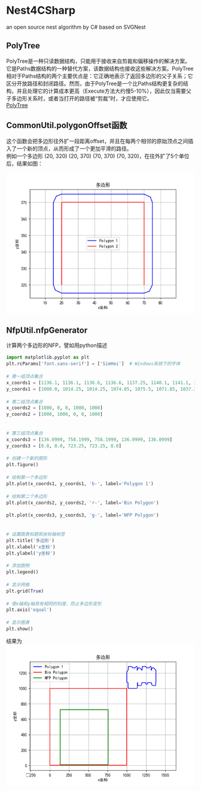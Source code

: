 # Nest4CSharp
an open source nest algorithm by C# based on SVGNest

## PolyTree
PolyTree是一种只读数据结构，只能用于接收来自剪裁和偏移操作的解决方案。它是Paths数据结构的一种替代方案，该数据结构也接收这些解决方案。PolyTree相对于Paths结构的两个主要优点是：它正确地表示了返回多边形的父子关系；它区分开放路径和封闭路径。然而，由于PolyTree是一个比Paths结构更复杂的结构，并且处理它的计算成本更高（Execute方法大约慢5-10%），因此仅当需要父子多边形关系时，或者当打开的路径被“剪裁”时，才应使用它。  
[PolyTree](https://documentation.help/polyclipping/_Body6.htm)

## CommonUtil.polygonOffset函数
这个函数会把多边形往外扩一段距离offset，并且在每两个相邻的原始顶点之间插入了一个新的顶点，从而形成了一个更加平滑的路径。  
例如一个多边形 (20, 320) (20, 370) (70, 370) (70, 320)，在往外扩了5个单位后，结果如图：

![alt text](/assets/image.png)

## NfpUtil.nfpGenerator
计算两个多边形的NFP，譬如用python描述
```Python
import matplotlib.pyplot as plt
plt.rcParams['font.sans-serif'] = ['SimHei']  # Windows系统下的字体

# 第一组顶点集合
x_coords1 = [1136.1, 1136.1, 1136.6, 1136.6, 1137.25, 1140.1, 1141.1, 1180.05, 1188.82, 1193.9, 1196.9, 1196.9, 1245.5, 1245.5, 1250.5, 1264.5, 1269.5, 1269.5, 1318.1, 1318.1, 1321.1, 1326.18, 1334.95, 1373.9, 1374.9, 1377.9, 1377.9, 1348.1, 1329.29, 1318.26, 1317.8, 1311.97, 1315.8, 1315.8, 1311.8, 1305.5, 1287.5, 1257.5, 1257.5, 1256.33, 1243.5, 1201.91, 1197.66, 1197.2, 1166.9, 1148.09, 1137.06, 1136.6, 1130.77, 1134.6, 1134.6, 1130.6, 1124.3, 1106.3, 1076.3, 1076.3, 1075.13, 1062.3, 1020.71, 1016.46, 1000, 1000, 1016, 1016, 1016.5, 1016.5, 1024.5, 1128.1]
y_coords1 = [1008.0, 1014.25, 1014.25, 1074.85, 1075.5, 1071.85, 1037.35, 1037.35, 1044.33, 1066.35, 1069.35, 1075.35, 1075.35, 1060.35, 1055.35, 1055.35, 1060.35, 1075.35, 1075.35, 1069.35, 1066.35, 1044.33, 1037.35, 1037.35, 1071.85, 1075.35, 1236.45, 1266.75, 1266.75, 1236.45, 1236.15, 1241.93, 1245.76, 1280.75, 1284.75, 1284.75, 1266.75, 1266.75, 1269.0899, 1271.92, 1284.75, 1284.75, 1236.45, 1236.15, 1266.75, 1266.75, 1236.45, 1236.15, 1241.93, 1245.76, 1280.75, 1284.75, 1284.75, 1266.75, 1266.75, 1269.0899, 1271.92, 1284.75, 1284.75, 1236.45, 1215.75, 1079.64, 1075.35, 1014.25, 1014.25, 1008.0, 1000.0, 1000.0]

# 第二组顶点集合
x_coords2 = [1000, 0, 0, 1000, 1000]
y_coords2 = [1000, 1000, 0, 0, 1000]


# 第三组顶点集合
x_coords3 = [136.0999, 758.1999, 758.1999, 136.0999, 136.0999]
y_coords3 = [8.0, 8.0, 723.25, 723.25, 8.0]

# 创建一个新的图形
plt.figure()

# 绘制第一个多边形
plt.plot(x_coords1, y_coords1, 'b-', label='Polygon 1')

# 绘制第二个多边形
plt.plot(x_coords2, y_coords2, 'r-', label='Bin Polygon')

plt.plot(x_coords3, y_coords3, 'g-', label='NFP Polygon')


# 设置图表标题和坐标轴标签
plt.title('多边形')
plt.xlabel('x坐标')
plt.ylabel('y坐标')

# 添加图例
plt.legend()

# 显示网格
plt.grid(True)

# 使x轴和y轴具有相同的刻度，防止多边形变形
plt.axis('equal')

# 显示图表
plt.show()
```
结果为![alt text](/assets/nfp_result.png)